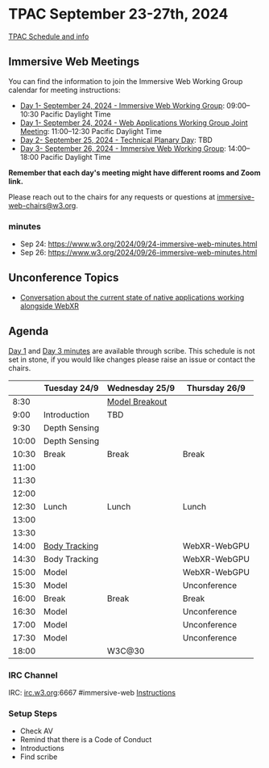 # TPAC September 23-27th, 2024

[TPAC Schedule and info](https://www.w3.org/2024/09/TPAC/schedule.html)

## Immersive Web Meetings

You can find the information to join the Immersive Web Working Group calendar for meeting instructions:


- [Day 1- September 24, 2024 - Immersive Web Working Group](https://www.w3.org/events/meetings/7dfe2c59-9809-427a-9d64-724c76694cf7/): 09:00–10:30 Pacific Daylight Time 
- [Day 1- September 24, 2024 - Web Applications Working Group Joint Meeting](https://www.w3.org/events/meetings/e3724be4-18f0-4846-93c4-ddf0f0839697/): 11:00–12:30 Pacific Daylight Time
- [Day 2- September 25, 2024 - Technical Planary Day](): TBD
- [Day 3- September 26, 2024 - Immersive Web Working Group](https://www.w3.org/events/meetings/59c03681-a916-4f8e-a8b0-9cfaff8e5cdc/): 14:00–18:00 Pacific Daylight Time

**Remember that each day's meeting might have different rooms and Zoom link.**

Please reach out to the chairs for any requests or questions at immersive-web-chairs@w3.org.

### minutes

- Sep 24: https://www.w3.org/2024/09/24-immersive-web-minutes.html
- Sep 26: https://www.w3.org/2024/09/26-immersive-web-minutes.html

## Unconference Topics
 * [Conversation about the current state of native applications working alongside WebXR](https://github.com/immersive-web/proposals/issues/15)

## Agenda
[Day 1](https://www.w3.org/2024/09/24-immersive-web-minutes.html) and [Day 3 minutes](https://www.w3.org/2024/09/26-immersive-web-minutes.html) are available through scribe.
This schedule is not set in stone, if you would like changes please raise an issue or contact the chairs.

|               | Tuesday 24/9   | Wednesday 25/9 | Thursday 26/9 |
| ------------- | -------------- | -------------- | ------------- |
| 8:30          |                | [Model Breakout](https://www.w3.org/events/meetings/beb1a75f-bc12-42c0-9691-6d73be98632b/)| | 
| 9:00          | Introduction   | TBD            |               |
| 9:30          | Depth Sensing  |                |               |
| 10:00         | Depth Sensing  |                |               |
| 10:30         | Break          | Break          | Break         |
| 11:00         |                |                |               |
| 11:30         |                |                |               |
| 12:00         |                |                |               |
| 12:30         | Lunch          | Lunch          | Lunch         |
| 13:00         |                |                |               |
| 13:30         |                |                |               |
| 14:00         | [Body Tracking](https://cabanier.github.io/webxr-body-tracking/)  |                | WebXR-WebGPU  |
| 14:30         | Body Tracking  |                | WebXR-WebGPU  |
| 15:00         | Model          |                | WebXR-WebGPU  |
| 15:30         | Model          |                | Unconference  |
| 16:00         | Break          | Break          | Break         |
| 16:30         | Model          |                | Unconference  |
| 17:00         | Model          |                | Unconference  |
| 17:30         | Model          |                | Unconference  |
| 18:00         |                |   W3C@30       |               |

### IRC Channel

IRC: [irc.w3.org](http://irc.w3.org/):6667 #immersive-web [Instructions](https://github.com/immersive-web/administrivia/blob/master/IRC.md)

### Setup Steps

- Check AV
- Remind that there is a Code of Conduct
- Introductions
- Find scribe
